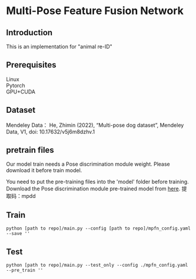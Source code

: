 # Multi-Pose Feature Fusion Network

## Introduction
This is an implementation for "animal re-ID"

## Prerequisites
Linux  
Pytorch  
GPU+CUDA

## Dataset
Mendeley Data： He, Zhimin (2022), “Multi-pose dog dataset”, Mendeley Data, V1, doi: 10.17632/v5j6m8dzhv.1


## pretrain files 
Our model train needs a Pose discrimination module weight. Please download it before train model.

You need to put the pre-training files into the 'model' folder before training. Download the Pose discrimination module pre-trained model from [here](https://pan.baidu.com/s/18SO2dsKb4Y8D8LnSczcPdQ ).
提取码：mpdd

## Train

```
python [path to repo]/main.py --config [path to repo]/mpfn_config.yaml --save ''
```

## Test

~~~
python [path to repo]/main.py --test_only --config ./mpfn_config.yaml --pre_train ''
~~~





